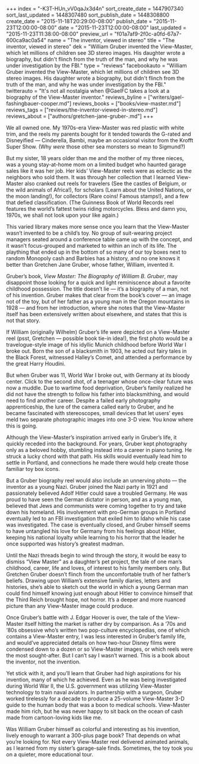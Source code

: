 +++
index = "-K3T-HUn_vV0qaJx3d4n"
sort_create_date = 1447907340
sort_last_updated = 1448307480
sort_publish_date = 1448308800
create_date = "2015-11-18T20:29:00-08:00"
publish_date = "2015-11-23T12:00:00-08:00"
date = "2015-11-23T12:00:00-08:00"
last_updated = "2015-11-23T11:38:00-08:00"
preview_url = "f01a7af9-2f0c-a0fd-67a7-600ca9ac0a54"
name = "The inventor, viewed in stereo"
title = "The inventor, viewed in stereo"
dek = "William Gruber invented the View-Master, which let millions of children see 3D stereo images. His daughter wrote a biography, but didn't flinch from the truth of the man, and why he was under investigation by the FBI."
type = "reviews"
facebookauto = "William Gruber invented the View-Master, which let millions of children see 3D stereo images. His daughter wrote a biography, but didn't flinch from the truth of the man, and why he was under investigation by the FBI."
twitterauto = "It's not all nostalgia when @GaelFC takes a look at a biography of the View-Master inventor."
reviews_byline = ["writers/gael-fashingbauer-cooper.md"]
reviews_books = ["books/view-master.md"]
reviews_tags = ["reviews/the-inventor-viewed-in-stereo.md"]
reviews_about = ["authors/gretchen-jane-gruber-.md"]
+++

We all owned one. My 1970s-era View-Master was red plastic with white trim, and the reels my parents bought for it tended towards the G-rated and Disneyified   &mdash;  Cinderella, Bambi, maybe an occasional visitor from the Krofft Super Show. (Why _were_ those other sea monsters so mean to Sigmund?) 

But my sister, 18 years older than me and the mother of my three nieces, was a young stay-at-home mom on a limited budget who haunted garage sales like it was her job. Her kids’ View-Master reels were as eclectic as the neighbors who sold them. It was through her collection that I learned View-Master also cranked out reels for travelers (See the castles of Belgium, or the wild animals of Africa!), for scholars (Learn about the United Nations, or the moon landing!), for collectors (Rare coins! Famous stamps!), and a few that defied classification. (The Guinness Book of World Records reel features the world’s fattest twins riding motorcycles. Bless and damn you, 1970s, we shall not look upon your like again.)

This varied library makes more sense once you learn that the View-Master wasn’t invented to be a child’s toy. No group of suit-wearing project managers seated around a conference table came up with the concept, and it wasn’t focus-grouped and marketed to within an inch of its life. The plaything that ended up in the bottom of so many of our toy boxes next to random Monopoly cash and Barbies has a history, and no one knows it better than Gretchen Jane Gruber, whose father, William, invented it.

Gruber’s book, _View Master: The Biography of William B. Gruber_, may disappoint those looking for a quick and light reminiscence about a favorite childhood possession. The title doesn’t lie &mdash; it’s a biography of a man, not of his invention. Gruber makes that clear from the book’s cover &mdash; an image not of the toy, but of her father as a young man in the Oregon mountains in 1928 &mdash; and from her introduction, where she notes that the View-Master itself has been extensively written about elsewhere, and states that this is not that story.

<div class="break"></div>

If William (originally Wilhelm) Gruber’s life were depicted on a View-Master reel (psst, Gretchen  &mdash; possible book tie-in idea!), the first photo would be a travelogue-style image of his idyllic Munich childhood before World War I broke out. Born the son of a blacksmith in 1903, he acted out fairy tales in the Black Forest, witnessed Halley’s Comet, and attended a performance by the great Harry Houdini.

But when Gruber was 11, World War I broke out, with Germany at its bloody center. Click to the second shot, of a teenager whose once-clear future was now a muddle. Due to wartime food deprivation, Gruber’s family realized he did not have the strength to follow his father into blacksmithing, and would need to find another career. Despite a failed early photography apprenticeship, the lure of the camera called early to Gruber, and he became fascinated with stereoscopes, small devices that let users’ eyes meld two separate photographic images into one 3-D view. You know where this is going.

Although the View-Master’s inspiration arrived early in Gruber’s life, it quickly receded into the background. For years, Gruber kept photography only as a beloved hobby, stumbling instead into a career in piano tuning. He struck a lucky chord with that path. His skills would eventually lead him to settle in Portland, and connections he made there would help create those familiar toy box icons.

But a Gruber biography reel would also include an unnerving photo &mdash; the inventor as a young Nazi. Gruber joined the Nazi party in 1921 and passionately believed Adolf Hitler could save a troubled Germany. He was proud to have seen the German dictator in person, and as a young man, believed that Jews and communists were coming together to try and take down his homeland. His involvement with pro-German groups in Portland eventually led to an FBI investigation that exiled him to Idaho while his case was investigated. The case is eventually closed, and Gruber himself seems to have untangled his love for Germany from his feelings about Hitler, keeping his national loyalty while learning to his horror that the leader he once supported was history’s greatest madman.

Until the Nazi threads begin to wind through the story, it would be easy to dismiss “View Master” as a daughter’s pet project, the tale of one man’s childhood, career, life and loves, of interest to his family members only. But Gretchen Gruber doesn’t flinch from the uncomfortable truth of her father’s beliefs. Drawing upon William’s extensive family diaries, letters and histories, she’s able to sketch out the world in which a young German man could find himself knowing just enough about Hitler to convince himself that the Third Reich brought hope, not horror. It’s a deeper and more nuanced picture than any View-Master image could produce.

Once Gruber’s battle with J. Edgar Hoover is over, the tale of the View-Master itself hitting the market is rather dry by comparison. As a ‘70s and ‘80s obsessive who’s written two pop-culture encyclopedias, one of which contains a View-Master entry, I was less interested in Gruber’s family life, and would’ve appreciated details on how two-hour Disney films were condensed down to a dozen or so View-Master images, or which reels were the most sought-after. But I can’t say I wasn’t warned. This is a book about the inventor, not the invention. 

Yet stick with it, and you’ll learn that Gruber had high aspirations for his invention, many of which he achieved. Even as he was being investigated during World War II, the U.S. government was utilizing View-Master technology to train naval aviators. In partnership with a surgeon, Gruber worked tirelessly for a decade to produce a 25-volume View-Master 3-D guide to the human body that was a boon to medical schools. View-Master made him rich, but he was never happy to sit back on the ocean of cash made from cartoon-loving kids like me.

Was William Gruber himself as colorful and interesting as his invention, lively enough to warrant a 300-plus page book? That depends on what you’re looking for. Not every View-Master reel delivered animated animals, as I learned from my sister’s garage-sale finds. Sometimes, the toy took you on a quieter, more educational tour.